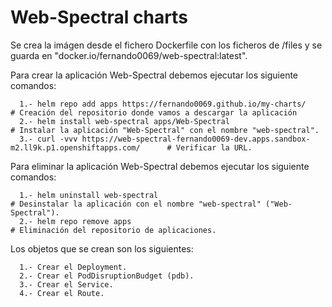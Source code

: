 # Web-Spectral charts

Se crea la imágen desde el fichero Dockerfile con los ficheros de /files y se guarda en "docker.io/fernando0069/web-spectral:latest".

Para crear la aplicación Web-Spectral debemos ejecutar los siguiente comandos:
```
  1.- helm repo add apps https://fernando0069.github.io/my-charts/                                    # Creación del repositorio donde vamos a descargar la aplicación
  2.- helm install web-spectral apps/Web-Spectral                                                     # Instalar la aplicación "Web-Spectral" con el nombre "web-spectral".
  3.- curl -vvv https://web-spectral-fernando0069-dev.apps.sandbox-m2.ll9k.p1.openshiftapps.com/      # Verificar la URL.
```

Para eliminar la aplicación Web-Spectral debemos ejecutar los siguiente comandos:
```
  1.- helm uninstall web-spectral                                      # Desinstalar la aplicación con el nombre "web-spectral" ("Web-Spectral").
  2.- helm repo remove apps                                            # Eliminación del repositorio de aplicaciones.
```

Los objetos que se crean son los siguientes:
```
  1.- Crear el Deployment.
  2.- Crear el PodDisruptionBudget (pdb).
  3.- Crear el Service.
  4.- Crear el Route.
```
